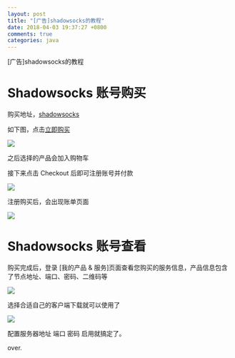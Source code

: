 ```yaml
---
layout: post
title: "[广告]shadowsocks的教程"
date: 2018-04-03 19:37:27 +0800
comments: true
categories: java
---
```


[广告]shadowsocks的教程
<!-- more -->

# Shadowsocks 账号购买

购买地址，[shadowsocks](https://portal.shadowsocks.to/aff.php?aff=12091)

如下图，点击[立即购买](https://portal.shadowsocks.to/aff.php?aff=12091)

![](https://ooo.0o0.ooo/2017/01/04/586d05895415d.png)

之后选择的产品会加入购物车

接下来点击 Checkout 后即可注册账号并付款

![](https://ooo.0o0.ooo/2017/01/04/586d05b8763f6.png)

注册购买后，会出现账单页面

![](https://ooo.0o0.ooo/2017/01/04/586d05dcc3708.png)

# Shadowsocks 账号查看

购买完成后，登录 [我的产品 & 服务]页面查看您购买的服务信息，产品信息包含了节点地址、端口、密码、二维码等

![](https://ooo.0o0.ooo/2017/01/04/586d061ebb51f.png)

选择合适自己的客户端下载就可以使用了

![](http://img-blog.csdn.net/20180314114610399?watermark/2/text/Ly9ibG9nLmNzZG4ubmV0L3NpbmF0XzI5ODQzNTQ3/font/5a6L5L2T/fontsize/400/fill/I0JBQkFCMA==/dissolve/70)

配置服务器地址 端口 密码 启用就搞定了。

over.

